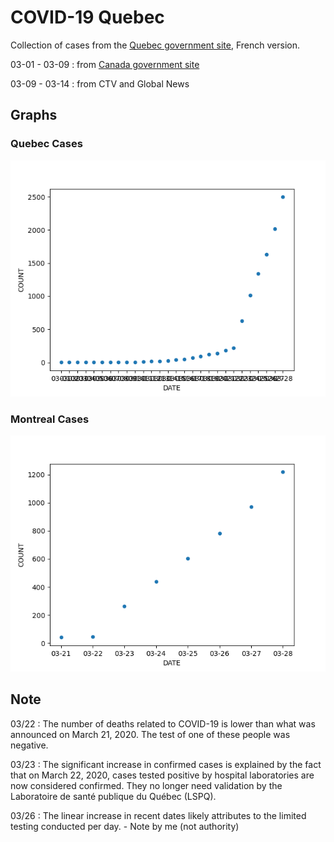 # COVID-19 Quebec
Collection of cases from the [Quebec government site](https://www.quebec.ca/sante/problemes-de-sante/a-z/coronavirus-2019/situation-coronavirus-quebec/), French version. 

03-01 - 03-09 : from [Canada government site](https://www.canada.ca/en/public-health/services/diseases/2019-novel-coronavirus-infection.html#a1)

03-09 - 03-14 : from CTV and Global News

## Graphs
### Quebec Cases
![Quebec](./covid-19.png)
### Montreal Cases
![Montreal](./covid-19-montreal.png)

## Note

03/22 : The number of deaths related to COVID-19 is lower than what was announced on March 21, 2020. The test of one of these people was negative.

03/23 : The significant increase in confirmed cases is explained by the fact that on March 22, 2020, cases tested positive by hospital laboratories are now considered confirmed. They no longer need validation by the Laboratoire de santé publique du Québec (LSPQ).

03/26 : The linear increase in recent dates likely attributes to the limited testing conducted per day. - Note by me (not authority)

